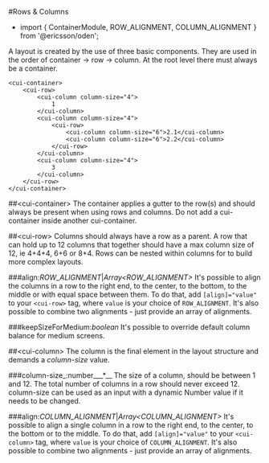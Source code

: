 [//]: # (title: Rows & Columns)
[//]: # (category: Layout)
[//]: # (icon: fa-th)

#Rows & Columns
* import { ContainerModule, ROW_ALIGNMENT, COLUMN_ALIGNMENT } from '@ericsson/oden';

A layout is created by the use of three basic components. They are used in the order of container -> row -> column.
At the root level there must always be a container. 

```
<cui-container>
    <cui-row>
        <cui-column column-size="4">
            1
        </cui-column>
        <cui-column column-size="4">
            <cui-row>
                <cui-column column-size="6">2.1</cui-column>
                <cui-column column-size="6">2.2</cui-column>
            </cui-row>
        </cui-column>
        <cui-column column-size="4">
            3
        </cui-column>
    </cui-row>
</cui-container>
```

##&lt;cui-container&gt;
The container applies a gutter to the row(s) and should always be present when using rows and columns. Do not add a cui-container inside another cui-container.

##&lt;cui-row&gt;
Columns should always have a row as a parent. A row that can hold up to 12 columns that together should have a max column size of 12, ie 4+4+4, 6+6 or 8+4. Rows can be nested within columns for to build more complex layouts.

###align:_ROW_ALIGNMENT_|_Array<ROW_ALIGNMENT>_
It's possible to align the columns in a row to the right end, to the center, to the bottom, to the middle or with equal space between them. 
To do that, add `[align]="value"` to your `<cui-row>` tag, where `value` is your choice of `ROW_ALIGNMENT`. It's also possible to combine two alignments - just provide an array of alignments. 

###keepSizeForMedium:_boolean_
It's possible to override default column balance for medium screens.

##&lt;cui-column&gt;
The column is the final element in the layout structure and demands a _column-size_ value.

###column-size_:number___*__
The size of a column, should be between 1 and 12. The total number of columns in a row should never exceed 12. column-size can be used as an input with a dynamic Number value if it needs to be changed. 

###align:_COLUMN_ALIGNMENT_|_Array<COLUMN_ALIGNMENT>_
It's possible to align a single column in a row to the right end, to the center, to the bottom or to the middle. 
To do that, add `[align]="value"` to your `<cui-column>` tag, where `value` is your choice of `COLUMN_ALIGNMENT`. It's also possible to combine two alignments - just provide an array of alignments. 

